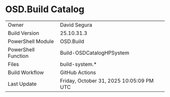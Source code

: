﻿# OSD.Build Catalog

| | |
|-|-|
| Owner | David Segura |
| Build Version | 25.10.31.3 |
| PowerShell Module | OSD.Build |
| PowerShell Function | Build-OSDCatalogHPSystem |
| Files | build-system.* |
| Build Workflow | GitHub Actions |
| Last Update | Friday, October 31, 2025 10:05:09 PM UTC |
